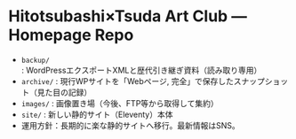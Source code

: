 # Hitotsubashi×Tsuda Art Club — Homepage Repo

- `backup/` : WordPressエクスポートXMLと歴代引き継ぎ資料（読み取り専用）
- `archive/` : 現行WPサイトを「Webページ, 完全」で保存したスナップショット（見た目の記録）
- `images/` : 画像置き場（今後、FTP等から取得して集約）
- `site/` : 新しい静的サイト（Eleventy）本体
- 運用方針：長期的に楽な静的サイトへ移行。最新情報はSNS。
